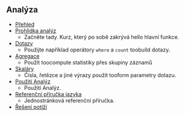 
## <a name="analytics"></a>Analýza
* [Přehled](../articles/application-insights/app-insights-analytics.md)
* [Prohlídka analýz](../articles/application-insights/app-insights-analytics-tour.md)
  * Začněte tady. Kurz, který po sobě zakrývá hello hlavní funkce.
* [Dotazy](../articles/application-insights/app-insights-analytics-reference.md)
  * Použijte například operátory `where` a `count` toobuild dotazy.
* [Agregace](../articles/application-insights/app-insights-analytics-reference.md)
  * Použít toocompute statistiky přes skupiny záznamů
* [Skaláry](../articles/application-insights/app-insights-analytics-reference.md)
  * Čísla, řetězce a jiné výrazy použít tooform parametry dotazu.
* [Použití Analýz](../articles/application-insights/app-insights-analytics-using.md)
  * Použití Analýz.
* [Referenční příručka jazyka](../articles/application-insights/app-insights-analytics-reference.md)
  * Jednostránková referenční příručka.
* [Řešení potíží](../articles/application-insights/app-insights-analytics-troubleshooting.md)

